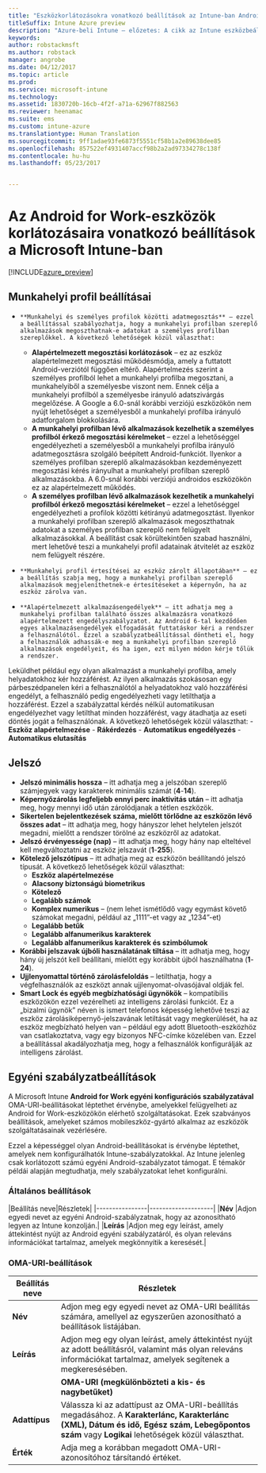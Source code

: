 ```yaml
---
title: "Eszközkorlátozásokra vonatkozó beállítások az Intune-ban Android for Work rendszer esetén | Microsoft Docs"
titleSuffix: Intune Azure preview
description: "Azure-beli Intune – előzetes: A cikk az Intune eszközbeállítások és -funkciók Android for Work rendszerű eszközökön történő korlátozására szolgáló beállításait ismerteti."
keywords: 
author: robstackmsft
ms.author: robstack
manager: angrobe
ms.date: 04/12/2017
ms.topic: article
ms.prod: 
ms.service: microsoft-intune
ms.technology: 
ms.assetid: 1830720b-16cb-4f2f-a71a-62967f882563
ms.reviewer: heenamac
ms.suite: ems
ms.custom: intune-azure
ms.translationtype: Human Translation
ms.sourcegitcommit: 9ff1adae93fe6873f5551cf58b1a2e89638dee85
ms.openlocfilehash: 857522ef4931407accf98b2a2ad97334278c138f
ms.contentlocale: hu-hu
ms.lasthandoff: 05/23/2017


---
```


# <a name="android-for-work-device-restriction-settings-in-microsoft-intune"></a>Az Android for Work-eszközök korlátozásaira vonatkozó beállítások a Microsoft Intune-ban

[!INCLUDE[azure_preview](./includes/azure_preview.md)]

## <a name="work-profile-settings"></a>Munkahelyi profil beállításai
-     **Munkahelyi és személyes profilok közötti adatmegosztás** – ezzel a beállítással szabályozhatja, hogy a munkahelyi profilban szereplő alkalmazások megoszthatnak-e adatokat a személyes profilban szereplőkkel. A következő lehetőségek közül választhat:
    - **Alapértelmezett megosztási korlátozások** – ez az eszköz alapértelmezett megosztási működésmódja, amely a futtatott Android-verziótól függően eltérő. Alapértelmezés szerint a személyes profilból lehet a munkahelyi profilba megosztani, a munkahelyiből a személyesbe viszont nem. Ennek célja a munkahelyi profilból a személyesbe irányuló adatszivárgás megelőzése. A Google a 6.0-snál korábbi verziójú eszközökön nem nyújt lehetőséget a személyesből a munkahelyi profilba irányuló adatforgalom blokkolására.  
    - **A munkahelyi profilban lévő alkalmazások kezelhetik a személyes profilból érkező megosztási kérelmeket** – ezzel a lehetőséggel engedélyezheti a személyesből a munkahelyi profilba irányuló adatmegosztásra szolgáló beépített Android-funkciót. Ilyenkor a személyes profilban szereplő alkalmazásokban kezdeményezett megosztási kérés irányulhat a munkahelyi profilban szereplő alkalmazásokba. A 6.0-snál korábbi verziójú androidos eszközökön ez az alapértelmezett működés.
    - **A személyes profilban lévő alkalmazások kezelhetik a munkahelyi profilból érkező megosztási kérelmeket** – ezzel a lehetőséggel engedélyezheti a profilok közötti kétirányú adatmegosztást. Ilyenkor a munkahelyi profilban szereplő alkalmazások megoszthatnak adatokat a személyes profilban szereplő nem felügyelt alkalmazásokkal.  A beállítást csak körültekintően szabad használni, mert lehetővé teszi a munkahelyi profil adatainak átvitelét az eszköz nem felügyelt részére.


-     **Munkahelyi profil értesítései az eszköz zárolt állapotában** – ez a beállítás szabja meg, hogy a munkahelyi profilban szereplő alkalmazások megjeleníthetnek-e értesítéseket a képernyőn, ha az eszköz zárolva van.
-     **Alapértelmezett alkalmazásengedélyek** – itt adhatja meg a munkahelyi profilban található összes alkalmazásra vonatkozó alapértelmezett engedélyszabályzatot. Az Android 6-tal kezdődően egyes alkalmazásengedélyek elfogadását futtatáskor kéri a rendszer a felhasználótól. Ezzel a szabályzatbeállítással döntheti el, hogy a felhasználók adhassák-e meg a munkahelyi profilban szereplő alkalmazások engedélyeit, és ha igen, ezt milyen módon kérje tőlük a rendszer.
Leküldhet például egy olyan alkalmazást a munkahelyi profilba, amely helyadatokhoz kér hozzáférést. Az ilyen alkalmazás szokásosan egy párbeszédpanelen kéri a felhasználótól a helyadatokhoz való hozzáférési engedélyt, a felhasználó pedig engedélyezheti vagy letilthatja a hozzáférést. Ezzel a szabályzattal kérdés nélkül automatikusan engedélyezhet vagy letilthat minden hozzáférést, vagy átadhatja az eseti döntés jogát a felhasználónak. A következő lehetőségek közül választhat:
    -     **Eszköz alapértelmezése**
    -     **Rákérdezés**
    -     **Automatikus engedélyezés**
    -     **Automatikus elutasítás**

## <a name="password"></a>Jelszó

- **Jelszó minimális hossza** – itt adhatja meg a jelszóban szereplő számjegyek vagy karakterek minimális számát (**4**-**14**).
- **Képernyőzárolás legfeljebb ennyi perc inaktivitás után** – itt adhatja meg, hogy mennyi idő után zárolódjanak a tétlen eszközök.
- **Sikertelen bejelentkezések száma, mielőtt törlődne az eszközön lévő összes adat** – itt adhatja meg, hogy hányszor lehet helytelen jelszót megadni, mielőtt a rendszer törölné az eszközről az adatokat.
- **Jelszó érvényessége (nap)** – itt adhatja meg, hogy hány nap elteltével kell megváltoztatni az eszköz jelszavát (**1**-**255**).
- **Kötelező jelszótípus** – itt adhatja meg az eszközön beállítandó jelszó típusát. A következő lehetőségek közül választhat:
    - **Eszköz alapértelmezése**
    - **Alacsony biztonságú biometrikus**
    - **Kötelező**
    - **Legalább számok**
    - **Komplex numerikus** – (nem lehet ismétlődő vagy egymást követő számokat megadni, például az „1111”-et vagy az „1234”-et)
    - **Legalább betűk**
    - **Legalább alfanumerikus karakterek**
    - **Legalább alfanumerikus karakterek és szimbólumok**
- **Korábbi jelszavak újbóli használatának tiltása** – itt adhatja meg, hogy hány új jelszót kell beállítani, mielőtt egy korábbit újból használhatna (**1**-**24**).
- **Ujjlenyomattal történő zárolásfeloldás** – letilthatja, hogy a végfelhasználók az eszközt annak ujjlenyomat-olvasójával oldják fel.
- **Smart Lock és egyéb megbízhatósági ügynökök** – kompatibilis eszközökön ezzel vezérelheti az intelligens zárolási funkciót. Ez a „bizalmi ügynök” néven is ismert telefonos képesség lehetővé teszi az eszköz zárolásiképernyő-jelszavának letiltását vagy megkerülését, ha az eszköz megbízható helyen van – például egy adott Bluetooth-eszközhöz van csatlakoztatva, vagy egy bizonyos NFC-címke közelében van. Ezzel a beállítással akadályozhatja meg, hogy a felhasználók konfigurálják az intelligens zárolást.

## <a name="custom-policy-settings"></a>Egyéni szabályzatbeállítások
A Microsoft Intune **Android for Work egyéni konfigurációs szabályzatával** OMA-URI-beállításokat léptethet érvénybe, amelyekkel felügyelheti az Android for Work-eszközökön elérhető szolgáltatásokat. Ezek szabványos beállítások, amelyeket számos mobileszköz-gyártó alkalmaz az eszközök szolgáltatásainak vezérlésére.

Ezzel a képességgel olyan Android-beállításokat is érvénybe léptethet, amelyek nem konfigurálhatók Intune-szabályzatokkal.
Az Intune jelenleg csak korlátozott számú egyéni Android-szabályzatot támogat. E témakör példái alapján megtudhatja, mely szabályzatokat lehet konfigurálni.

### <a name="general-settings"></a>Általános beállítások

|Beállítás neve|Részletek|
    |----------------|--------------------|
    |**Név** |Adjon egyedi nevet az egyéni Android-szabályzatnak, hogy az azonosítható legyen az Intune konzolján.|
    |**Leírás** |Adjon meg egy leírást, amely áttekintést nyújt az Android egyéni szabályzatáról, és olyan releváns információkat tartalmaz, amelyek megkönnyítik a keresését.|

### <a name="oma-uri-settings"></a>OMA-URI-beállítások

  |Beállítás neve|Részletek|
  |--------|--------------------|
  |**Név** |Adjon meg egy egyedi nevet az OMA-URI beállítás számára, amellyel az egyszerűen azonosítható a beállítások listájában.|
  |**Leírás** |Adjon meg egy olyan leírást, amely áttekintést nyújt az adott beállításról, valamint más olyan releváns információkat tartalmaz, amelyek segítenek a megkeresésében.|
    |**OMA-URI (megkülönbözteti a kis- és nagybetűket)** |Adja meg az OMA-URI azonosítót, amelyhez beállítást kíván megadni.|
  |**Adattípus** |Válassza ki az adattípust az OMA-URI-beállítás megadásához. A **Karakterlánc, Karakterlánc (XML), Dátum és idő, Egész szám, Lebegőpontos szám** vagy **Logikai** lehetőségek közül választhat.|
  |**Érték** |Adja meg a korábban megadott OMA-URI-azonosítóhoz társítandó értéket.|

